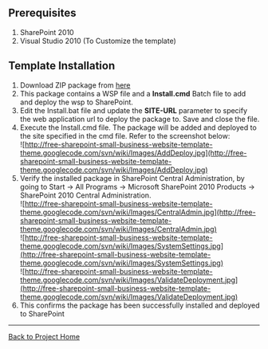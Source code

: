 ## Prerequisites ##

  1. SharePoint 2010
  1. Visual Studio 2010 (To Customize the template)

## Template Installation ##
  1. Download ZIP package from [here](http://code.google.com/p/free-sharepoint-small-business-website-template-theme/downloads/list)
  1. This package contains a WSP file and a **Install.cmd** Batch file to add and deploy the wsp to SharePoint.
  1. Edit the Install.bat file and update the **SITE-URL** parameter to specify the web application url to deploy the package to. Save and close the file.
  1. Execute the Install.cmd file. The package will be added and deployed to the site specified in the cmd file. Refer to the screenshot below:<br />	![http://free-sharepoint-small-business-website-template-theme.googlecode.com/svn/wiki/Images/AddDeploy.jpg](http://free-sharepoint-small-business-website-template-theme.googlecode.com/svn/wiki/Images/AddDeploy.jpg)
  1. Verify the installed package in SharePoint Central Administration, by going to Start -> All Programs -> Microsoft SharePoint 2010 Products -> SharePoint 2010 Central Administration.<br />	![http://free-sharepoint-small-business-website-template-theme.googlecode.com/svn/wiki/Images/CentralAdmin.jpg](http://free-sharepoint-small-business-website-template-theme.googlecode.com/svn/wiki/Images/CentralAdmin.jpg)<br />	![http://free-sharepoint-small-business-website-template-theme.googlecode.com/svn/wiki/Images/SystemSettings.jpg](http://free-sharepoint-small-business-website-template-theme.googlecode.com/svn/wiki/Images/SystemSettings.jpg)<br />	![http://free-sharepoint-small-business-website-template-theme.googlecode.com/svn/wiki/Images/ValidateDeployment.jpg](http://free-sharepoint-small-business-website-template-theme.googlecode.com/svn/wiki/Images/ValidateDeployment.jpg)<br />
  1. This confirms the package has been successfully installed and deployed to SharePoint


---

[Back to Project Home](http://code.google.com/p/free-sharepoint-small-business-website-template-theme)